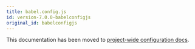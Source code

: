 ```yaml
---
title: babel.config.js
id: version-7.0.0-babelconfigjs
original_id: babelconfigjs
---
```


This documentation has been moved to [project-wide configuration docs](config-files.md#project-wide-configuration).
